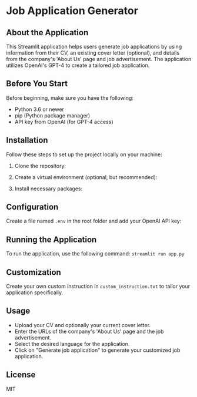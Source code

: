 # Job Application Generator

## About the Application
This Streamlit application helps users generate job applications by using information from their CV, an existing cover letter (optional), and details from the company's 'About Us' page and job advertisement. The application utilizes OpenAI's GPT-4 to create a tailored job application.

## Before You Start
Before beginning, make sure you have the following:
- Python 3.6 or newer
- pip (Python package manager)
- API key from OpenAI (for GPT-4 access)

## Installation
Follow these steps to set up the project locally on your machine:

1. Clone the repository:

2. Create a virtual environment (optional, but recommended):

3. Install necessary packages:

## Configuration
Create a file named `.env` in the root folder and add your OpenAI API key:

## Running the Application
To run the application, use the following command:
`streamlit run app.py`

## Customization
Create your own custom instruction in `custom_instruction.txt` to tailor your application specifically.

## Usage
- Upload your CV and optionally your current cover letter.
- Enter the URLs of the company's 'About Us' page and the job advertisement.
- Select the desired language for the application.
- Click on "Generate job application" to generate your customized job application.

## License
MIT

